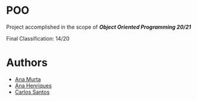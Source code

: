 
# POO

Project accomplished in the scope of <b><i>Object Oriented Programming 20/21</i></b>

Final Classification: 14/20

# Authors

- <a href="https://github.com/AnaMurta10">Ana Murta</a>
- <a href="https://github.com/sailoring-rgb">Ana Henriques</a>
- <a href="https://github.com/karlofsky">Carlos Santos</a>
